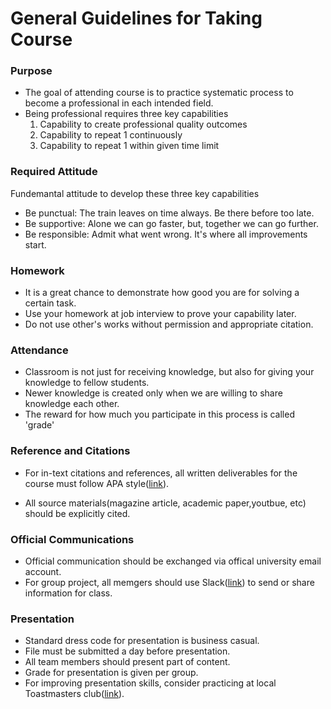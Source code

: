 # General Guidelines for Taking Course

### Purpose

- The goal of attending course is to practice systematic process to become a professional in each intended field.
- Being professional requires three key capabilities
  1. Capability to create professional quality outcomes
  2. Capability to repeat 1 continuously
  3. Capability to repeat 1 within given time limit

### Required Attitude

Fundemantal attitude to develop these three key capabilities

- Be punctual: The train leaves on time always. Be there before too late.
- Be supportive: Alone we can go faster, but, together we can go further.
- Be responsible: Admit what went wrong. It's where all improvements start.

### Homework

- It is a great chance to demonstrate how good you are for solving a certain task.
- Use your homework at job interview to prove your capability later.
- Do not use other's works without permission and appropriate citation.

### Attendance

- Classroom is not just for receiving knowledge, but also for giving your knowledge to fellow students. 
- Newer knowledge is created only when we are willing to share knowledge each other.
- The reward for how much you participate in this process is called 'grade'

### Reference and Citations

- For in-text citations and references, all written deliverables for the course must follow APA style([link](https://owl.purdue.edu/owl/research_and_citation/apa_style/apa_formatting_and_style_guide/general_format.html)).

- All source materials(magazine article, academic paper,youtbue, etc) should be explicitly cited.

### Official Communications

- Official communication should be exchanged via offical university email account.
- For group project, all memgers should use Slack([link](https://slack.com/)) to send or share information for class.

### Presentation

- Standard dress code for presentation is business casual.
- File must be submitted a day before presentation. 
- All team members should present part of content.
- Grade for presentation is given per group.
- For improving presentation skills, consider practicing at local Toastmasters club([link](https://www.toastmasters.org/)).
   



